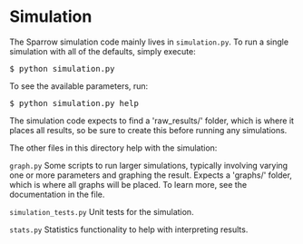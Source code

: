 Simulation
================================

The Sparrow simulation code mainly lives in `simulation.py`.  To run a single simulation with all of the defaults, simply execute:

<pre>
$ python simulation.py
</pre>

To see the available parameters, run:

<pre>
$ python simulation.py help
</pre>

The simulation code expects to find a 'raw_results/' folder, which is where it places all results, so be sure to create this before running any simulations.

The other files in this directory help with the simulation:

`graph.py` Some scripts to run larger simulations, typically involving varying one or more parameters and graphing the result.  Expects a 'graphs/' folder, which is where all graphs will be placed.  To learn more, see the documentation in the file.

`simulation_tests.py` Unit tests for the simulation.

`stats.py` Statistics functionality to help with interpreting results.

